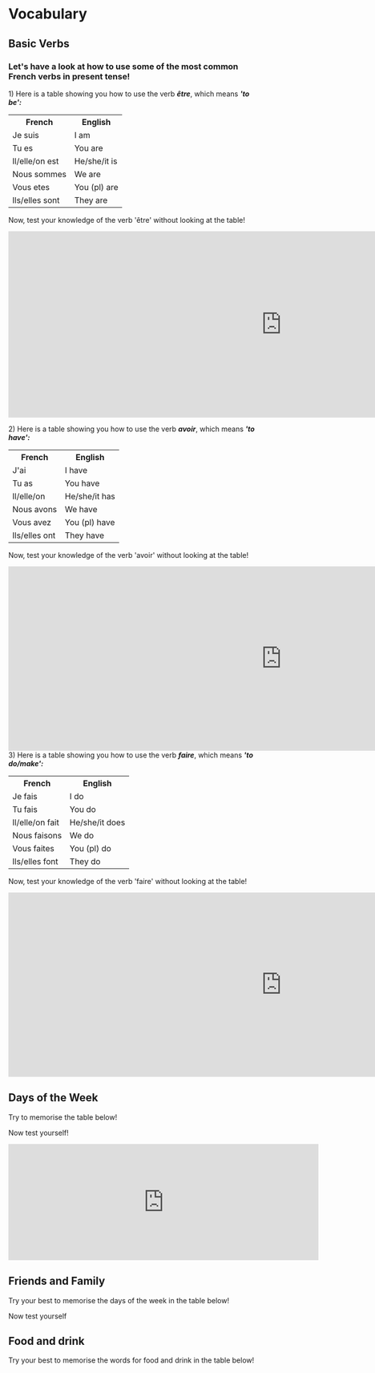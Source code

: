 <h1>Vocabulary</h1>
<h2>Basic Verbs</h2>
<h3>Let's have a look at how to use some of the most common French verbs in present tense!</h3>
<p> 1) Here is a table showing you how to use the verb <b><i>être</i></b>, which means <b><i>'to be':</i></b></p>
<table style="width:100%">
  <tr>
    <th>French</th>
    <th>English</th> 
  </tr>
  <tr>
    <td>Je suis</td>
    <td>I am</td> 
  </tr>
  <tr>
    <td>Tu es</td>
    <td>You are</td> 
  </tr>
   <tr>
    <td>Il/elle/on est</td>
    <td>He/she/it is</td> 
  </tr>
  <tr>
    <td>Nous sommes</td>
    <td>We are</td> 
  </tr>
  <tr>
    <td>Vous etes</td>
    <td>You (pl) are</td> 
  </tr>
  <tr>
    <td>Ils/elles sont</td>
    <td>They are</td> 
  </tr>
</table>

<p> Now, test your knowledge of the verb 'être' without looking at the table!</p>
<iframe src="https://h5p.org/h5p/embed/411340" width="1090" height="372" frameborder="0" allowfullscreen="allowfullscreen"></iframe><script src="https://h5p.org/sites/all/modules/h5p/library/js/h5p-resizer.js" charset="UTF-8"></script>
<p> 2) Here is a table showing you how to use the verb <b><i>avoir</i></b>, which means <b><i>'to have':</i></b></p>
<table style="width:100%">
  <tr>
    <th>French</th>
    <th>English</th> 
  </tr>
  <tr>
    <td>J'ai</td>
    <td>I have</td> 
  </tr>
  <tr>
    <td>Tu as</td>
    <td>You have</td> 
  </tr>
   <tr>
    <td>Il/elle/on</td>
    <td>He/she/it has</td> 
  </tr>
  <tr>
    <td>Nous avons</td>
    <td>We have</td> 
  </tr>
  <tr>
    <td>Vous avez</td>
    <td>You (pl) have</td> 
  </tr>
  <tr>
    <td>Ils/elles ont</td>
    <td>They have</td> 
  </tr>
</table>


<p> Now, test your knowledge of the verb 'avoir' without looking at the table!</p>
<iframe src="https://h5p.org/h5p/embed/411548" width="1090" height="368" frameborder="0" allowfullscreen="allowfullscreen"></iframe><script src="https://h5p.org/sites/all/modules/h5p/library/js/h5p-resizer.js" charset="UTF-8"></script
<p> 3) Here is a table showing you how to use the verb <b><i>faire</i></b>, which means <b><i>'to do/make':</i></b></p>
<table style="width:100%">
  <tr>
    <th>French</th>
    <th>English</th> 
  </tr>
  <tr>
    <td>Je fais</td>
    <td>I do</td> 
  </tr>
  <tr>
    <td>Tu fais</td>
    <td>You do</td> 
  </tr>
   <tr>
    <td>Il/elle/on fait</td>
    <td>He/she/it does</td> 
  </tr>
  <tr>
    <td>Nous faisons</td>
    <td>We do</td> 
  </tr>
  <tr>
    <td>Vous faites</td>
    <td>You (pl) do</td> 
  </tr>
  <tr>
    <td>Ils/elles font</td>
    <td>They do</td> 
  </tr>
</table>

<p>Now, test your knowledge of the verb 'faire' without looking at the table!</p>
<iframe src="https://h5p.org/h5p/embed/411567" width="1090" height="368" frameborder="0" allowfullscreen="allowfullscreen"></iframe><script src="https://h5p.org/sites/all/modules/h5p/library/js/h5p-resizer.js" charset="UTF-8"></script>

<h2>Days of the Week</h2>
<p> Try to memorise the table below!</p>

<p>Now test yourself!</p>
<iframe src="https://h5p.org/h5p/embed/411642" width="619" height="232" frameborder="0" allowfullscreen="allowfullscreen"></iframe><script src="https://h5p.org/sites/all/modules/h5p/library/js/h5p-resizer.js" charset="UTF-8"></script>

<h2>Friends and Family</h2>
<p> Try your best to memorise the days of the week in the table below!</p>

<p>Now test yourself</p>

<h2>Food and drink</h2>
<p> Try your best to memorise the words for food and drink in the table below!</p>
